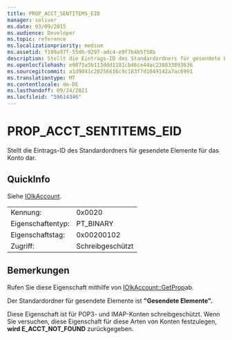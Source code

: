 ```yaml
---
title: PROP_ACCT_SENTITEMS_EID
manager: soliver
ms.date: 03/09/2015
ms.audience: Developer
ms.topic: reference
ms.localizationpriority: medium
ms.assetid: f199a97f-55d6-9297-adc4-e9f7b4b5f58b
description: Stellt die Eintrags-ID des Standardordners für gesendete Elemente für das Konto dar.
ms.openlocfilehash: e9073a5b113ddd1181cb46ce44ac238833893636
ms.sourcegitcommit: a1d9041c20256616c9c183f7d1049142a7ac6991
ms.translationtype: MT
ms.contentlocale: de-DE
ms.lasthandoff: 09/24/2021
ms.locfileid: "59614346"
---
```

# <a name="prop_acct_sentitems_eid"></a>PROP_ACCT_SENTITEMS_EID

Stellt die Eintrags-ID des Standardordners für gesendete Elemente für das Konto dar. 
  
## <a name="quick-info"></a>QuickInfo

Siehe [IOlkAccount](iolkaccount.md).
  
|||
|:-----|:-----|
|Kennung:  <br/> |0x0020  <br/> |
|Eigenschaftentyp:  <br/> |PT_BINARY  <br/> |
|Eigenschaftstag:  <br/> |0x00200102  <br/> |
|Zugriff:  <br/> |Schreibgeschützt  <br/> |
   
## <a name="remarks"></a>Bemerkungen

Rufen Sie diese Eigenschaft mithilfe von [IOlkAccount::GetProp](iolkaccount-getprop.md)ab.
  
Der Standardordner für gesendete Elemente ist **"Gesendete Elemente".**
  
Diese Eigenschaft ist für POP3- und IMAP-Konten schreibgeschützt. Wenn Sie versuchen, diese Eigenschaft für diese Arten von Konten festzulegen, **wird E_ACCT_NOT_FOUND** zurückgegeben. 
  

